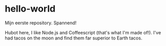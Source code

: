 # hello-world

Mijn eerste repository. Spannend!

Hubot here, I like Node.js and Coffeescript (that's what I'm made of!).
I've had tacos on the moon and find them far superior to Earth tacos.
